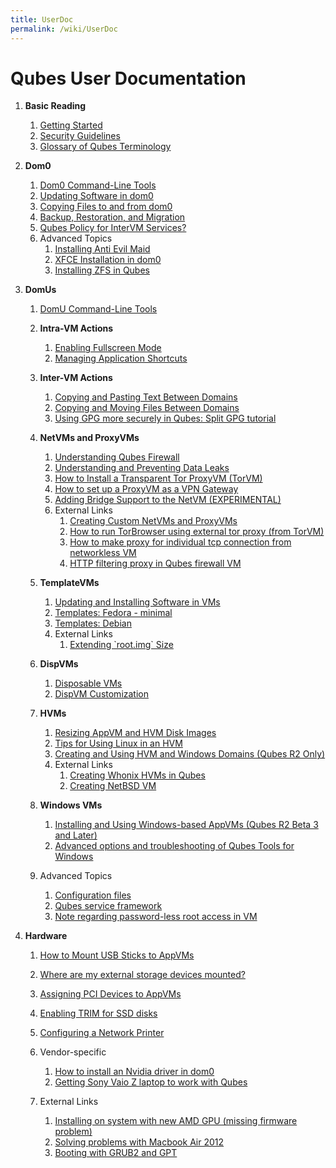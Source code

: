 ```yaml
---
title: UserDoc
permalink: /wiki/UserDoc
---
```


Qubes User Documentation
========================

1.  **Basic Reading**
    1.  [Getting Started](/wiki/GettingStarted)
    2.  [Security Guidelines](/wiki/SecurityGuidelines)
    3.  [Glossary of Qubes Terminology](/wiki/Glossary)

2.  **Dom0**
    1.  [Dom0 Command-Line Tools](/wiki/DomZeroTools)
    2.  [Updating Software in dom0](/wiki/SoftwareUpdateDom0)
    3.  [Copying Files to and from dom0](/wiki/CopyToDomZero)
    4.  [Backup, Restoration, and Migration](/wiki/BackupRestore)
    5.  [Qubes Policy for InterVM Services?](/wiki/QrexecPolicy)
    6.  Advanced Topics
        1.  [Installing Anti Evil Maid](/wiki/AntiEvilMaid)
        2.  [XFCE Installation in dom0](/wiki/UserDoc/XFCE)
        3.  [Installing ZFS in Qubes](/wiki/ZFS)

3.  **DomUs**
    1.  [DomU Command-Line Tools](/wiki/VmTools)
    2.  **Intra-VM Actions**
        1.  [Enabling Fullscreen Mode](/wiki/FullScreenMode)
        2.  [Managing Application Shortcuts](/wiki/ManagingAppVmShortcuts)

    3.  **Inter-VM Actions**
        1.  [Copying and Pasting Text Between Domains](/wiki/CopyPaste)
        2.  [Copying and Moving Files Between Domains](/wiki/CopyingFiles)
        3.  [Using GPG more securely in Qubes: Split GPG tutorial](/wiki/UserDoc/SplitGpg)

    4.  **NetVMs and ProxyVMs**
        1.  [Understanding Qubes Firewall](/wiki/QubesFirewall)
        2.  [Understanding and Preventing Data Leaks](/wiki/DataLeaks)
        3.  [How to Install a Transparent Tor ProxyVM (TorVM)](/wiki/UserDoc/TorVM)
        4.  [How to set up a ProxyVM as a VPN Gateway](/wiki/VPN)
        5.  [Adding Bridge Support to the NetVM (EXPERIMENTAL)](/wiki/NetworkBridgeSupport)
        6.  External Links
            1.  [​Creating Custom NetVMs and ProxyVMs](http://theinvisiblethings.blogspot.com/2011/09/playing-with-qubes-networking-for-fun.html)
            2.  [​How to run TorBrowser using external tor proxy (from TorVM)](https://groups.google.com/group/qubes-devel/msg/34f67194d3422bfa)
            3.  [​How to make proxy for individual tcp connection from networkless VM](https://groups.google.com/group/qubes-devel/msg/4ca950ab6d7cd11a)
            4.  [​HTTP filtering proxy in Qubes firewall VM](https://groups.google.com/group/qubes-devel/browse_thread/thread/5252bc3f6ed4b43e/d881deb5afaa2a6c#39c95d63fccca12b)

    5.  **TemplateVMs**
        1.  [Updating and Installing Software in VMs](/wiki/SoftwareUpdateVM)
        2.  [Templates: Fedora - minimal](/wiki/Templates/FedoraMinimal)
        3.  [Templates: Debian](/wiki/Templates/Debian)
        4.  External Links
            1.  [​Extending \`root.img\` Size](https://groups.google.com/group/qubes-devel/msg/9d1ac581236ca9b4)

    6.  **DispVMs**
        1.  [Disposable VMs](/wiki/DisposableVms)
        2.  [DispVM Customization](/wiki/UserDoc/DispVMCustomization)

    7.  **HVMs**
        1.  [Resizing AppVM and HVM Disk Images](/wiki/ResizeDiskImage)
        2.  [Tips for Using Linux in an HVM](/wiki/LinuxHVMTips)
        3.  [Creating and Using HVM and Windows Domains (Qubes R2 Only)](/wiki/HvmCreate)
        4.  External Links
            1.  [​Creating Whonix HVMs in Qubes](https://www.whonix.org/wiki/Qubes)
            2.  [​Creating NetBSD VM](https://groups.google.com/group/qubes-devel/msg/4015c8900a813985)

    8.  **Windows VMs**
        1.  [Installing and Using Windows-based AppVMs (Qubes R2 Beta 3 and Later)](/wiki/WindowsAppVms)
        2.  [Advanced options and troubleshooting of Qubes Tools for Windows](/wiki/WindowsTools)

    9.  Advanced Topics
        1.  [Configuration files](/wiki/UserDoc/ConfigFiles)
        2.  [Qubes service framework](/wiki/QubesService)
        3.  [Note regarding password-less root access in VM](/wiki/VMSudo)

4.  **Hardware**
    1.  [How to Mount USB Sticks to AppVMs](/wiki/StickMounting)
    2.  [Where are my external storage devices mounted?](/wiki/ExternalDeviceMountPoint)
    3.  [Assigning PCI Devices to AppVMs](/wiki/AssigningDevices)
    4.  [Enabling TRIM for SSD disks](/wiki/DiskTRIM)
    5.  [Configuring a Network Printer](/wiki/NetworkPrinter)
    6.  Vendor-specific
        1.  [How to install an Nvidia driver in dom0](/wiki/InstallNvidiaDriver)
        2.  [Getting Sony Vaio Z laptop to work with Qubes](/wiki/SonyVaioTinkering)

    7.  External Links
        1.  [​Installing on system with new AMD GPU (missing firmware problem)](https://groups.google.com/group/qubes-devel/browse_thread/thread/e27a57b0eda62f76)
        2.  [​Solving problems with Macbook Air 2012](https://groups.google.com/group/qubes-devel/browse_thread/thread/b8b0d819d2a4fc39/d50a72449107ab21#8a9268c09d105e69)
        3.  [​Booting with GRUB2 and GPT](https://groups.google.com/group/qubes-devel/browse_thread/thread/e4ac093cabd37d2b/d5090c20d92c4128#d5090c20d92c4128)


